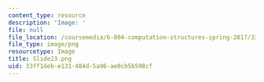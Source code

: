 ```yaml
---
content_type: resource
description: 'Image: '
file: null
file_location: /coursemedia/6-004-computation-structures-spring-2017/33ff1debe131484d5a96ae0cb5b598cf_Slide23.png
file_type: image/png
resourcetype: Image
title: Slide23.png
uid: 33ff1deb-e131-484d-5a96-ae0cb5b598cf
---
```

